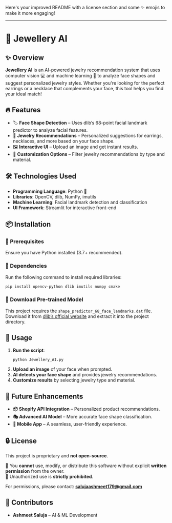 Here's your improved README with a license section and some ✨ emojis to make it more engaging!  

---

# 💎 Jewellery AI  

## ✨ Overview  
**Jewellery AI** is an AI-powered jewelry recommendation system that uses computer vision 💻 and machine learning 🤖 to analyze face shapes and suggest personalized jewelry styles. Whether you're looking for the perfect earrings or a necklace that complements your face, this tool helps you find your ideal match!  

## 🔥 Features  
- 🏷️ **Face Shape Detection** – Uses dlib’s 68-point facial landmark predictor to analyze facial features.  
- 💍 **Jewelry Recommendations** – Personalized suggestions for earrings, necklaces, and more based on your face shape.  
- 🖼️ **Interactive UI** – Upload an image and get instant results.  
- 🎨 **Customization Options** – Filter jewelry recommendations by type and material.  

## 🛠️ Technologies Used  
- **Programming Language**: Python 🐍  
- **Libraries**: OpenCV, dlib, NumPy, imutils  
- **Machine Learning**: Facial landmark detection and classification  
- **UI Framework**: Streamlit for interactive front-end  

## 📦 Installation  
### 🔹 Prerequisites  
Ensure you have Python installed (3.7+ recommended).  

### 🔹 Dependencies  
Run the following command to install required libraries:  
```bash
pip install opencv-python dlib imutils numpy cmake
```
### 🔹 Download Pre-trained Model  
This project requires the `shape_predictor_68_face_landmarks.dat` file. Download it from [dlib’s official website](http://dlib.net/files/shape_predictor_68_face_landmarks.dat.bz2) and extract it into the project directory.  

## 🚀 Usage  
1. **Run the script**:  
   ```bash
   python Jewellery_AI.py
   ```
2. **Upload an image** of your face when prompted.  
3. **AI detects your face shape** and provides jewelry recommendations.  
4. **Customize results** by selecting jewelry type and material.  

## 🔮 Future Enhancements  
- **📦 Shopify API Integration** – Personalized product recommendations.  
- **🎭 Advanced AI Model** – More accurate face shape classification.  
- **📱 Mobile App** – A seamless, user-friendly experience.  

## 🔒 License  
This project is proprietary and **not open-source**.  

🔹 You **cannot** use, modify, or distribute this software without explicit **written permission** from the owner.  
🔹 Unauthorized use is **strictly prohibited**.  

For permissions, please contact: **salujaashmeet179@gmail.com**


## 🙌 Contributors  
- **Ashmeet Saluja** – AI & ML Development  

